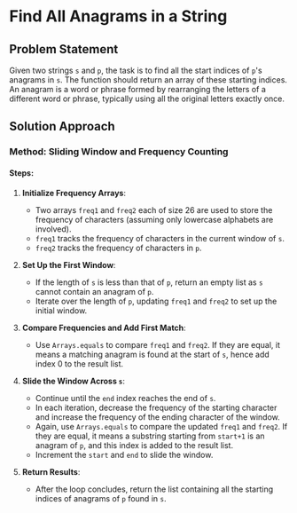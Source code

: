 # Find All Anagrams in a String

## Problem Statement
Given two strings `s` and `p`, the task is to find all the start indices of `p`'s anagrams in `s`. The function should return an array of these starting indices. An anagram is a word or phrase formed by rearranging the letters of a different word or phrase, typically using all the original letters exactly once.

## Solution Approach

### Method: Sliding Window and Frequency Counting

#### Steps:

1. **Initialize Frequency Arrays**:
   - Two arrays `freq1` and `freq2` each of size 26 are used to store the frequency of characters (assuming only lowercase alphabets are involved).
   - `freq1` tracks the frequency of characters in the current window of `s`.
   - `freq2` tracks the frequency of characters in `p`.

2. **Set Up the First Window**:
   - If the length of `s` is less than that of `p`, return an empty list as `s` cannot contain an anagram of `p`.
   - Iterate over the length of `p`, updating `freq1` and `freq2` to set up the initial window.

3. **Compare Frequencies and Add First Match**:
   - Use `Arrays.equals` to compare `freq1` and `freq2`. If they are equal, it means a matching anagram is found at the start of `s`, hence add index 0 to the result list.

4. **Slide the Window Across `s`**:
   - Continue until the `end` index reaches the end of `s`.
   - In each iteration, decrease the frequency of the starting character and increase the frequency of the ending character of the window.
   - Again, use `Arrays.equals` to compare the updated `freq1` and `freq2`. If they are equal, it means a substring starting from `start+1` is an anagram of `p`, and this index is added to the result list.
   - Increment the `start` and `end` to slide the window.

5. **Return Results**:
   - After the loop concludes, return the list containing all the starting indices of anagrams of `p` found in `s`.

